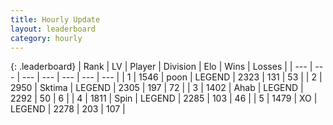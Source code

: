 ```yaml
---
title: Hourly Update
layout: leaderboard
category: hourly
---
```


{: .leaderboard}
| Rank | LV | Player | Division | Elo | Wins | Losses |
| --- | --- | --- | --- | --- | --- | --- |
| <span data-change="0">1</span> | 1546 | <span title="ID: 540690">poon</span> | LEGEND | <span data-change="0">2323</span> | <span data-change="0">131</span> | <span data-change="0">53</span> |
| <span data-change="0">2</span> | 2950 | <span title="ID: 353063">Sktima</span> | LEGEND | <span data-change="0">2305</span> | <span data-change="0">197</span> | <span data-change="0">72</span> |
| <span data-change="0">3</span> | 1402 | <span title="ID: 402846">Ahab</span> | LEGEND | <span data-change="0">2292</span> | <span data-change="0">50</span> | <span data-change="0">6</span> |
| <span data-change="0">4</span> | 1811 | <span title="ID: 498412">Spin</span> | LEGEND | <span data-change="0">2285</span> | <span data-change="0">103</span> | <span data-change="0">46</span> |
| <span data-change="1">5</span> | 1479 | <span title="ID: 692745">XO</span> | LEGEND | <span data-change="9">2278</span> | <span data-change="6">203</span> | <span data-change="2">107</span> |